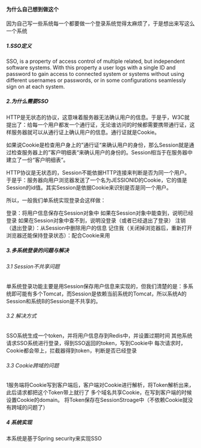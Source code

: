 #### **为什么自己想到做这个**
因为自己写一些系统每一个都要做一个登录系统觉得太麻烦了，于是想出来写这么一个系统
##### 1.SSO定义
SSO, is a property of access control of multiple related, but independent software systems. With this property a user logs with a single ID and password to gain access to connected system or systems without using different usernames or passwords, or in some configurations seamlessly sign on at each system.
##### 2.为什么需要SSO
HTTP是无状态的协议，这意味着服务器无法确认用户的信息。于是乎，W3C就提出了：给每一个用户都发一个通行证，无论谁访问的时候都需要携带通行证，这样服务器就可以从通行证上确认用户的信息。通行证就是Cookie。

如果说Cookie是检查用户身上的”通行证“来确认用户的身份，那么Session就是通过检查服务器上的”客户明细表“来确认用户的身份的。Session相当于在服务器中建立了一份“客户明细表”。

HTTP协议是无状态的，Session不能依据HTTP连接来判断是否为同一个用户。于是乎：服务器向用户浏览器发送了一个名为JESSIONID的Cookie，它的值是Session的id值。其实Session是依据Cookie来识别是否是同一个用户。

所以，一般我们单系统实现登录会这样做：

登录：将用户信息保存在Session对象中
如果在Session对象中能查到，说明已经登录
如果在Session对象中查不到，说明没登录（或者已经退出了登录）
注销（退出登录）：从Session中删除用户的信息
记住我（关闭掉浏览器后，重新打开浏览器还能保持登录状态）：配合Cookie来用
##### 3.多系统登录的问题与解决
###### 3.1 Session不共享问题
单系统登录功能主要是用Session保存用户信息来实现的，但我们清楚的是：多系统即可能有多个Tomcat，而Session是依赖当前系统的Tomcat，所以系统A的Session和系统B的Session是不共享的。
###### 3.2 解决方式
SSO系统生成一个token，并将用户信息存到Redis中，并设置过期时间
其他系统请求SSO系统进行登录，得到SSO返回的token，写到Cookie中
每次请求时，Cookie都会带上，拦截器得到token，判断是否已经登录
###### 3.3 Cookie跨域的问题
1服务端将Cookie写到客户端后，客户端对Cookie进行解析，将Token解析出来，此后请求都把这个Token带上就行了
多个域名共享Cookie，在写到客户端的时候设置Cookie的domain。
将Token保存在SessionStroage中（不依赖Cookie就没有跨域的问题了）
##### 4 系统实现
本系统是基于Spring security来实现SSO
